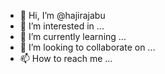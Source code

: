 - 👋 Hi, I’m @hajirajabu
- 👀 I’m interested in ...
- 🌱 I’m currently learning ...
- 💞️ I’m looking to collaborate on ...
- 📫 How to reach me ...

<!---
hajirajabu/hajirajabu is a ✨ special ✨ repository because its `README.md` (this file) appears on your GitHub profile.
You can click the Preview link to take a look at your changes.
--->
